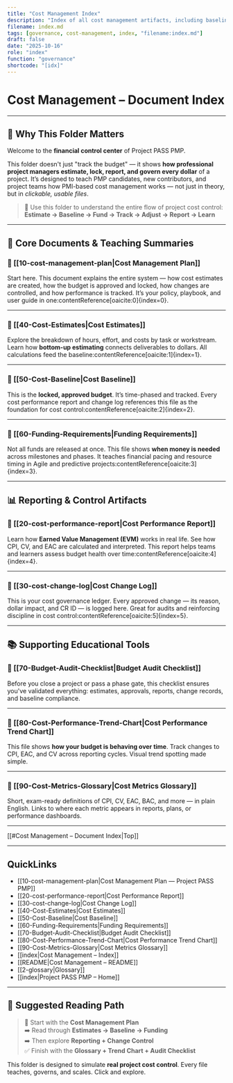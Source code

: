 ```yaml
---
title: "Cost Management Index"
description: "Index of all cost management artifacts, including baseline, estimates, change logs, and reports."
filename: index.md
tags: [governance, cost-management, index, "filename:index.md"]
draft: false
date: "2025-10-16"
role: "index"
function: "governance"
shortcode: "[idx]"
---
```


# Cost Management – Document Index  
---

## 🧭 Why This Folder Matters

Welcome to the **financial control center** of Project PASS PMP.

This folder doesn't just "track the budget" — it shows **how professional project managers estimate, lock, report, and govern every dollar** of a project. It’s designed to teach PMP candidates, new contributors, and project teams how PMI-based cost management works — not just in theory, but in *clickable, usable files*.

> 📌 Use this folder to understand the entire flow of project cost control:
**Estimate → Baseline → Fund → Track → Adjust → Report → Learn**

---

## 📂 Core Documents & Teaching Summaries

### 📄 [[10-cost-management-plan|Cost Management Plan]]  
Start here. This document explains the entire system — how cost estimates are created, how the budget is approved and locked, how changes are controlled, and how performance is tracked. It’s your policy, playbook, and user guide in one:contentReference[oaicite:0]{index=0}.

---

### 📄 [[40-Cost-Estimates|Cost Estimates]]  
Explore the breakdown of hours, effort, and costs by task or workstream. Learn how **bottom-up estimating** connects deliverables to dollars. All calculations feed the baseline:contentReference[oaicite:1]{index=1}.

---

### 📄 [[50-Cost-Baseline|Cost Baseline]]  
This is the **locked, approved budget**. It’s time-phased and tracked. Every cost performance report and change log references this file as the foundation for cost control:contentReference[oaicite:2]{index=2}.

---

### 📄 [[60-Funding-Requirements|Funding Requirements]]  
Not all funds are released at once. This file shows **when money is needed** across milestones and phases. It teaches financial pacing and resource timing in Agile and predictive projects:contentReference[oaicite:3]{index=3}.

---

## 📊 Reporting & Control Artifacts

### 📄 [[20-cost-performance-report|Cost Performance Report]]  
Learn how **Earned Value Management (EVM)** works in real life. See how CPI, CV, and EAC are calculated and interpreted. This report helps teams and learners assess budget health over time:contentReference[oaicite:4]{index=4}.

---

### 📄 [[30-cost-change-log|Cost Change Log]]  
This is your cost governance ledger. Every approved change — its reason, dollar impact, and CR ID — is logged here. Great for audits and reinforcing discipline in cost control:contentReference[oaicite:5]{index=5}.

---

## 📚 Supporting Educational Tools

### 📄 [[70-Budget-Audit-Checklist|Budget Audit Checklist]]  
Before you close a project or pass a phase gate, this checklist ensures you've validated everything: estimates, approvals, reports, change records, and baseline compliance.

---

### 📄 [[80-Cost-Performance-Trend-Chart|Cost Performance Trend Chart]]  
This file shows **how your budget is behaving over time**. Track changes to CPI, EAC, and CV across reporting cycles. Visual trend spotting made simple.

---

### 📄 [[90-Cost-Metrics-Glossary|Cost Metrics Glossary]]  
Short, exam-ready definitions of CPI, CV, EAC, BAC, and more — in plain English. Links to where each metric appears in reports, plans, or performance dashboards.

---

[[#Cost Management – Document Index|Top]]

---

## QuickLinks
- [[10-cost-management-plan|Cost Management Plan — Project PASS PMP]]
- [[20-cost-performance-report|Cost Performance Report]]
- [[30-cost-change-log|Cost Change Log]]
- [[40-Cost-Estimates|Cost Estimates]]
- [[50-Cost-Baseline|Cost Baseline]]
- [[60-Funding-Requirements|Funding Requirements]]
- [[70-Budget-Audit-Checklist|Budget Audit Checklist]]
- [[80-Cost-Performance-Trend-Chart|Cost Performance Trend Chart]]
- [[90-Cost-Metrics-Glossary|Cost Metrics Glossary]]
- [[index|Cost Management – Index]]
- [[README|Cost Management – README]]
- [[2-glossary|Glossary]]
- [[index|Project PASS PMP – Home]]

---

## 🔖 Suggested Reading Path

> 🧭 Start with the **Cost Management Plan**  
> ➡️ Read through **Estimates → Baseline → Funding**  
> ➡️ Then explore **Reporting + Change Control**  
> ✅ Finish with the **Glossary + Trend Chart + Audit Checklist**

This folder is designed to simulate **real project cost control**. Every file teaches, governs, and scales. Click and explore.
